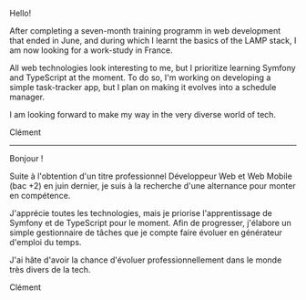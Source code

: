 Hello!

After completing a seven-month training programm in web development that ended in June, and during which I learnt the basics of the LAMP stack, I am now looking for a work-study in France.

All web technologies look interesting to me, but I prioritize learning Symfony and TypeScript at the moment. To do so, I'm working on developing a simple task-tracker app, but I plan on making it evolves into a schedule manager.  

I am looking forward to make my way in the very diverse world of tech.

Clément

---

Bonjour !

Suite à l'obtention d'un titre professionnel Développeur Web et Web Mobile (bac +2) en juin dernier, je suis à la recherche d'une alternance pour monter en compétence.

J'apprécie toutes les technologies, mais je priorise l'apprentissage de Symfony et de TypeScript pour le moment. Afin de progresser, j'élabore un simple gestionnaire de tâches que je compte faire évoluer en générateur d'emploi du temps.

J'ai hâte d'avoir la chance d'évoluer professionnellement dans le monde très divers de la tech.

Clément
